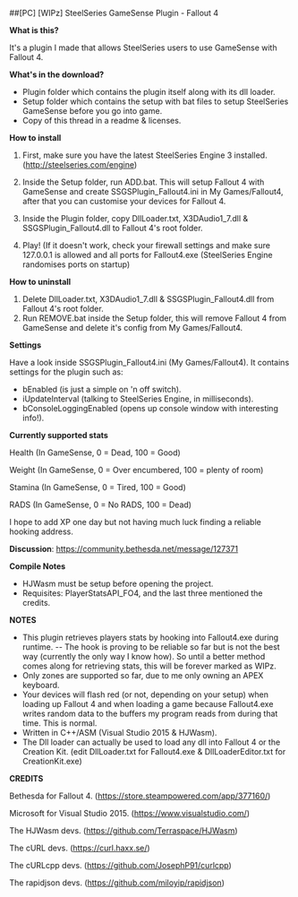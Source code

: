 ##[PC] [WIPz] SteelSeries GameSense Plugin - Fallout 4

**What is this?**

It's a plugin I made that allows SteelSeries users to use GameSense with Fallout 4.

**What's in the download?**

- Plugin folder which contains the plugin itself along with its dll loader.
- Setup folder which contains the setup with bat files to setup SteelSeries GameSense before you go into game.
- Copy of this thread in a readme & licenses.

**How to install**

1. First, make sure you have the latest SteelSeries Engine 3 installed. (http://steelseries.com/engine)

2. Inside the Setup folder, run ADD.bat. This will setup Fallout 4 with GameSense and create SSGSPlugin_Fallout4.ini in My Games/Fallout4, after that you can customise your devices for Fallout 4.

3. Inside the Plugin folder, copy DllLoader.txt, X3DAudio1_7.dll & SSGSPlugin_Fallout4.dll to Fallout 4's root folder.

4. Play! (If it doesn't work, check your firewall settings and make sure 127.0.0.1 is allowed and all ports for Fallout4.exe (SteelSeries Engine randomises ports on startup)

**How to uninstall**

1. Delete DllLoader.txt, X3DAudio1_7.dll & SSGSPlugin_Fallout4.dll from Fallout 4's root folder.
2. Run REMOVE.bat inside the Setup folder, this will remove Fallout 4 from GameSense and delete it's config from My Games/Fallout4.

**Settings**

Have a look inside SSGSPlugin_Fallout4.ini (My Games/Fallout4). It contains settings for the plugin such as:
- bEnabled (is just a simple on 'n off switch).
- iUpdateInterval (talking to SteelSeries Engine, in milliseconds).
- bConsoleLoggingEnabled (opens up console window with interesting info!).

**Currently supported stats**

Health (In GameSense, 0 = Dead, 100 = Good)

Weight (In GameSense, 0 = Over encumbered, 100 = plenty of room)

Stamina (In GameSense, 0 = Tired, 100 = Good)

RADS (In GameSense, 0 = No RADS, 100 = Dead)

I hope to add XP one day but not having much luck finding a reliable hooking address.

**Discussion**: https://community.bethesda.net/message/127371

**Compile Notes**

- HJWasm must be setup before opening the project.
- Requisites: PlayerStatsAPI_FO4, and the last three mentioned the credits.

**NOTES**

- This plugin retrieves players stats by hooking into Fallout4.exe during runtime.
-- The hook is proving to be reliable so far but is not the best way (currently the only way I know how). So until a better method comes along for retrieving stats, this will be forever marked as WIPz.
- Only zones are supported so far, due to me only owning an APEX keyboard.
- Your devices will flash red (or not, depending on your setup) when loading up Fallout 4 and when loading a game because Fallout4.exe writes random data to the buffers my program reads from during that time. This is normal.
- Written in C++/ASM (Visual Studio 2015 & HJWasm).
- The Dll loader can actually be used to load any dll into Fallout 4 or the Creation Kit. (edit DllLoader.txt for Fallout4.exe & DllLoaderEditor.txt for CreationKit.exe)

**CREDITS**

Bethesda for Fallout 4. (https://store.steampowered.com/app/377160/)

Microsoft for Visual Studio 2015. (https://www.visualstudio.com/)

The HJWasm devs. (https://github.com/Terraspace/HJWasm)

The cURL devs. (https://curl.haxx.se/)

The cURLcpp devs. (https://github.com/JosephP91/curlcpp)

The rapidjson devs. (https://github.com/miloyip/rapidjson)
